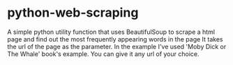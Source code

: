 # python-web-scraping
A simple python utility function that uses BeautifulSoup to scrape a html page and find out the most frequently appearing words in the page
It takes the url of the page as the parameter. In the example I've used 'Moby Dick or The Whale' book's example. You can give it any url of your choice.
